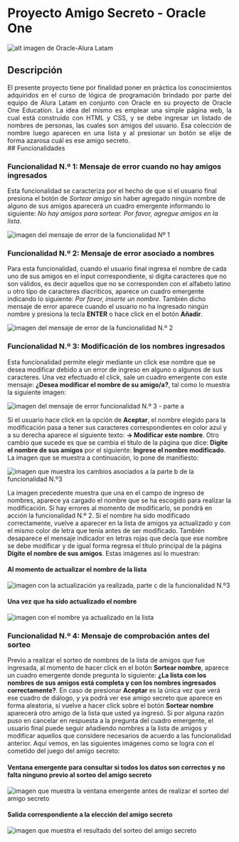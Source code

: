 # Proyecto Amigo Secreto - Oracle One 
![alt imagen de Oracle-Alura Latam](https://media.licdn.com/dms/image/D4D12AQFOYyFqevnNlQ/article-cover_image-shrink_720_1280/0/1685181175448?e=2147483647&v=beta&t=CcOZKLtCcNEiPqvXbEDsfMACRR9QY-9VwwV9x_4rjg0)

## Descripción
<div style="text-align: justify;">
El presente proyecto tiene por finalidad poner en práctica los conocimientos adquiridos en el curso de lógica de programación brindado por parte del equipo de Alura Latam en conjunto con Oracle en su proyecto de Oracle One Education. La idea del mismo es emplear una simple página web, la cual está construido con HTML y CSS, y se debe ingresar un listado de nombres de personas, las cuales son amigos del usuario. Esa colección de nombre luego aparecen en una lista y al presionar un botón se elije de forma azarosa cuál es ese amigo secreto.
</div>
## Funcionalidades

### Funcionalidad N.º 1: Mensaje de error cuando no hay amigos ingresados

Esta funcionalidad se caracteriza por el hecho de que si el usuario final presiona el botón de *Sortear amigo* sin haber agregado ningún nombre de alguno de sus amigos aparecerá un cuadro emergente informando lo siguiente: *No hay amigos para sortear. Por favor, agregue amigos en la lista.*

![imagen del mensaje de error de la funcionalidad Nº 1](./assets/funcionalidad1.png)

### Funcionalidad N.º 2: Mensaje de error asociado a nombres

Para esta funcionalidad, cuando el usuario final ingresa el nombre de cada uno de sus amigos en el input correspondiente, si digita caracteres que no son válidos, es decir aquellos que no se corresponden con el alfabeto latino u otro tipo de caracteres diacríticos, aparece un cuadro emergente indicando lo siguiente: *Por favor, inserte un nombre*. También dicho mensaje de error aparece cuando el usuario no ha ingresado ningún nombre y presiona la tecla **ENTER** o hace click en el botón **Añadir**.

![imagen del mensaje de error de la funcionalidad N.º 2](./assets/funcionalidad2.png)

### Funcionalidad N.º 3: Modificación de los nombres ingresados

Esta funcionalidad permite elegir mediante un click ese nombre que se desea modificar debido a un error de ingreso en alguno o algunos de sus caracteres. Una vez efectuado el click, sale un cuadro emergente con este mensaje: **¿Desea modificar el nombre de su amigo/a?**, tal como lo muestra la siguiente imagen:

![imagen del mensaje de error funcionalidad N.º 3 - parte a](./assets/funcionalidad3a.png)

Si el usuario hace click en la opción de **Aceptar**, el nombre elegido para la modificación pasa a tener sus caracteres correspondientes en color azul y a su derecha aparece el siguiente texto: **-> Modificar este nombre**. Otro cambio que sucede es que se cambia el título de la página que dice: **Digite el nombre de sus amigos** por el siguiente: **Ingrese el nombre modificado**. La imagen que se muestra a continuación, lo pone de manifiesto:

![imagen que muestra los cambios asociados a la parte b de la funcionalidad N.º3](./assets/funcionalidad3b.png)

La imagen precedente muestra que una en el campo de ingreso de nombres, aparece ya cargado el nombre que se ha escogido para realizar la modificación. Si hay errores al momento de modificarlo, se pondrá en acción la funcionalidad N.º 2. Si el nombre ha sido modificado correctamente, vuelve a aparecer en la lista de amigos ya actualizado y con el mismo color de letra que tenía antes de ser modificado. También desaparece el mensaje indicador en letras rojas que decía que ese nombre se debe modificar y de igual forma regresa el título principal de la página **Digite el nombre de sus amigos**. Estas imágenes así lo muestran:

#### Al momento de actualizar el nombre de la lista
![imagen con la actualización ya realizada, parte c de la funcionalidad N.º3](./assets/funcionalidad3c.png)

#### Una vez que ha sido actualizado el nombre
![imagen con el nombre ya actualizado en la lista](./assets/funcionalidad3d.png)

### Funcionalidad N.º 4: Mensaje de comprobación antes del sorteo

Previo a realizar el sorteo de nombres de la lista de amigos que fue ingresada, al momento de hacer click en el botón **Sortear nombre**, aparece un cuadro emergente donde pregunta lo siguiente: **¿La lista con los nombres de sus amigos está completa y con los nombres ingresados correctamente?**. En caso de presionar **Aceptar** es la única vez que verá ese cuadro de diálogo, y ya podrá ver ese amigo secreto que aparece en forma aleatoria, si vuelve a hacer click sobre el botón **Sortear nombre** aparecerá otro amigo de la lista que usted ya ingresó. Si por alguna razón puso en cancelar en respuesta a la pregunta del cuadro emergente, el usuario final puede seguir añadiendo nombres a la lista de amigos y modificar aquellos que considere necesarios de acuerdo a las funcionalidad anterior. Aquí vemos, en las siguientes imágenes como se logra con el cometido del juego del amigo secreto:

#### Ventana emergente para consultar si todos los datos son correctos y no falta ninguno previo al sorteo del amigo secreto
![imagen que muestra la ventana emergente antes de realizar el sorteo del amigo secreto](./assets/funcionalidad4a.png)

#### Salida correspondiente a la elección del amigo secreto
![imagen que muestra el resultado del sorteo del amigo secreto](./assets/funcionalidad4b.png)